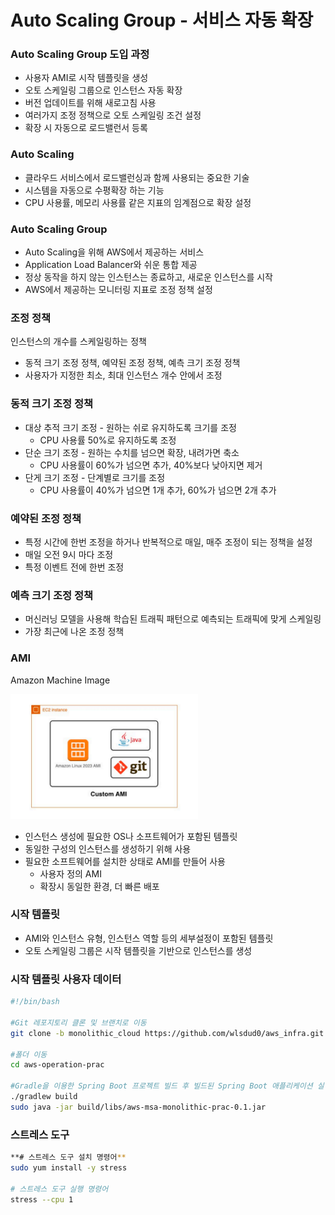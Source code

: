 # Auto Scaling Group - 서비스 자동 확장

### Auto Scaling Group 도입 과정

- 사용자 AMI로 시작 템플릿을 생성
- 오토 스케일링 그룹으로 인스턴스 자동 확장
- 버전 업데이트를 위해 새로고침 사용
- 여러가지 조정 정책으로 오토 스케일링 조건 설정
- 확장 시 자동으로 로드밸런서 등록

### Auto Scaling

- 클라우드 서비스에서 로드밸런싱과 함께 사용되는 중요한 기술
- 시스템을 자동으로 수평확장 하는 기능
- CPU 사용률, 메모리 사용률 같은 지표의 임계점으로 확장 설정

### Auto Scaling Group

- Auto Scaling을 위해 AWS에서 제공하는 서비스
- Application Load Balancer와 쉬운 통합 제공
- 정상 동작을 하지 않는 인스턴스는 종료하고, 새로운 인스턴스를 시작
- AWS에서 제공하는 모니터링 지표로 조정 정책 설정

### 조정 정책

인스턴스의 개수를 스케일링하는 정책

- 동적 크기 조정 정책, 예약된 조정 정책, 예측 크기 조정 정책
- 사용자가 지정한 최소, 최대 인스턴스 개수 안에서 조정

### 동적 크기 조정 정책

- 대상 추적 크기 조정 - 원하는 쉬로 유지하도록 크기를 조정
    - CPU 사용률 50%로 유지하도록 조정
- 단순 크기 조정 - 원하는 수치를 넘으면 확장, 내려가면 축소
    - CPU 사용률이 60%가 넘으면 추가, 40%보다 낮아지면 제거
- 단게 크기 조정 - 단계별로 크기를 조정
    - CPU 사용률이 40%가 넘으면 1개 추가, 60%가 넘으면 2개 추가

### 예약된 조정 정책

- 특정 시간에 한번 조정을 하거나 반복적으로 매일, 매주 조정이 되는 정책을 설정
- 매일 오전 9시 마다 조정
- 특정 이벤트 전에 한번 조정

### 예측 크기 조정 정책

- 머신러닝 모델을 사용해 학습된 트래픽 패턴으로 예측되는 트래픽에 맞게 스케일링
- 가장 최근에 나온 조정 정책

### AMI

Amazon Machine Image

<img src="../../img/AMI 다이어그램.png" width="300" height="200"> 


- 인스턴스 생성에 필요한 OS나 소프트웨어가 포함된 템플릿
- 동일한 구성의 인스턴스를 생성하기 위해 사용
- 필요한 소프트웨어를 설치한 상태로 AMI를 만들어 사용
    - 사용자 정의 AMI
    - 확장시 동일한 환경, 더 빠른 배포

### 시작 템플릿

- AMI와 인스턴스 유형, 인스턴스 역할 등의 세부설정이 포함된 템플릿
- 오토 스케일링 그룹은 시작 템플릿을 기반으로 인스턴스를 생성

### 시작 템플릿 사용자 데이터

```bash
#!/bin/bash

#Git 레포지토리 클론 및 브랜치로 이동
git clone -b monolithic_cloud https://github.com/wlsdud0/aws_infra.git

#폴더 이동
cd aws-operation-prac

#Gradle을 이용한 Spring Boot 프로젝트 빌드 후 빌드된 Spring Boot 애플리케이션 실행
./gradlew build
sudo java -jar build/libs/aws-msa-monolithic-prac-0.1.jar
```

### 스트레스 도구

```bash
**# 스트레스 도구 설치 명령어**
sudo yum install -y stress

# 스트레스 도구 실행 명령어
stress --cpu 1
```